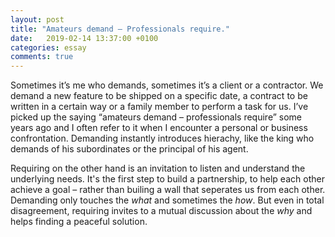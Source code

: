 ```yaml
---
layout: post
title: "Amateurs demand – Professionals require."
date:   2019-02-14 13:37:00 +0100
categories: essay
comments: true
---
```


Sometimes it’s me who demands, sometimes it’s a client or a contractor. We demand a new feature to be shipped on a specific date, a contract to be written in a certain way or a family member to perform a task for us. I’ve picked up the saying “amateurs demand – professionals require” some years ago and I often refer to it when I encounter a personal or business confrontation. Demanding instantly introduces hierachy, like the king who demands of his subordinates or the principal of his agent. 

Requiring on the other hand is an invitation to listen and understand the underlying needs. It's the first step to build a partnership, to help each other achieve a goal – rather than builing a wall that seperates us from each other. Demanding only touches the _what_ and sometimes the _how_. But even in total disagreement, requiring invites to a mutual discussion about the _why_ and helps finding a peaceful solution.
